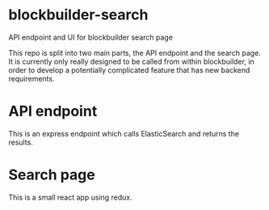 # blockbuilder-search
API endpoint and UI for blockbuilder search page

This repo is split into two main parts, the API endpoint and the search page. It is currently only really designed
to be called from within blockbuilder, in order to develop a potentially complicated feature that has new backend requirements. 

# API endpoint
This is an express endpoint which calls ElasticSearch and returns the results.

# Search page
This is a small react app using redux.

